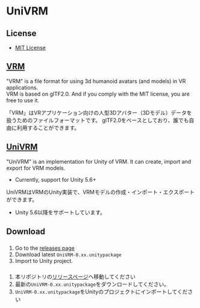 # UniVRM

## License

* [MIT License](./LICENSE.txt)

## [VRM](https://dwango.github.io/vrm/)

"VRM" is a file format for using 3d humanoid avatars (and models) in VR applications.  
VRM is based on glTF2.0. And if you comply with the MIT license, you are free to use it.
  
「VRM」はVRアプリケーション向けの人型3Dアバター（3Dモデル）データを扱うためのファイルフォーマットです。
glTF2.0をベースとしており、誰でも自由に利用することができます。

## [UniVRM](https://github.com/dwango/UniVRM)

"UniVRM" is an implementation for Unity of VRM. It can create, import and export for VRM models.
* Currently, support for Unity 5.6+
  
UniVRMはVRMのUnity実装で、VRMモデルの作成・インポート・エクスポートができます。
* Unity 5.6以降をサポートしています。

## Download
###
1. Go to the [releases page](https://github.com/dwango/UniVRM/releases)  
1. Download latest ``UniVRM-0.xx.unitypackage``  
1. Import to Unity project.  

### 
1. 本リポジトリの[リリースページ](https://github.com/dwango/UniVRM/releases)へ移動してください  
1. 最新の``UniVRM-0.xx.unitypackage``をダウンロードしてください。  
1. ``UniVRM-0.xx.unitypackage``をUnityのプロジェクトにインポートしてください  
